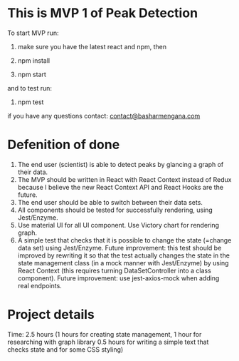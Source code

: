 # This is MVP 1 of Peak Detection

To start MVP run:

1. make sure you have the latest react and npm, then

2. npm install

3. npm start

and to test run:

1. npm test

if you have any questions contact: contact@basharmengana.com

# Defenition of done

1. The end user (scientist) is able to detect peaks by glancing a graph of their data.
2. The MVP should be written in React with React Context instead of Redux because I believe
   the new React Context API and React Hooks are the future.
3. The end user should be able to switch between
   their data sets.
4. All components should be tested for successfully rendering, using Jest/Enzyme.
5. Use material UI for all UI component. Use Victory chart for rendering graph.
6. A simple test that checks that it is possible to change the state (=change data set) using Jest/Enzyme. Future improvement: this test should be improved by rewriting it so that the test actually changes the state in the state management class (in a mock manner with Jest/Enzyme) by using React Context (this requires turning DataSetController into a class component). Future improvement: use jest-axios-mock when adding real endpoints.

# Project details

Time: 2.5 hours (1 hours for creating state management, 1 hour for researching with graph library
0.5 hours for writing a simple text that checks state and for some CSS styling)
